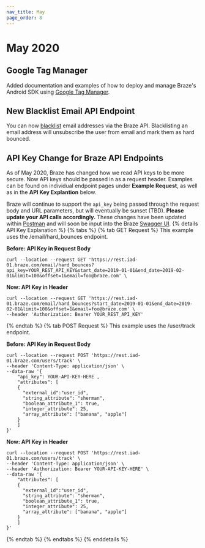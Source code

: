 ```yaml
---
nav_title: May
page_order: 8
---
```

# May 2020

## Google Tag Manager

Added documentation and examples of how to deploy and manage Braze's Android SDK using [Google Tag Manager]({{site.baseurl}}/developer_guide/platform_integration_guides/android/advanced_use_cases/android_google_tag_manager/).

## New Blacklist Email API Endpoint
You can now [blacklist]({{site.baseurl}}/docs/api/endpoints/email/post_blacklist/) email addresses via the Braze API. Blacklisting an email address will unsubscribe the user from email and mark them as hard bounced.

## API Key Change for Braze API Endpoints

As of May 2020, Braze has changed how we read API keys to be more secure. Now API keys should be passed in as a request header. Examples can be found on individual endpoint pages under __Example Request__, as well as in the __API Key Explantion__ below.

Braze will continue to support the `api_key` being passed through the request body and URL parameters, but will eventually be sunset (TBD). __Please update your API calls accordingly.__ These changes have been updated within [Postman](https://documenter.getpostman.com/view/4689407/SVYrsdsG?version=latest#intro) and will soon be input into the Braze [Swagger UI](https://www.braze.com/docs/api/interactive). 
{% details API Key Explanation %}
{% tabs %}
{% tab GET Request %}
This example uses the /email/hard_bounces endpoint.

__Before: API Key in Request Body__
```
curl --location --request GET 'https://rest.iad-01.braze.com/email/hard_bounces?api_key=YOUR_REST_API_KEY&start_date=2019-01-01&end_date=2019-02-01&limit=100&offset=1&email=foo@braze.com' \
```
__Now: API Key in Header__
```
curl --location --request GET 'https://rest.iad-01.braze.com/email/hard_bounces?start_date=2019-01-01&end_date=2019-02-01&limit=100&offset=1&email=foo@braze.com' \
--header 'Authorization: Bearer YOUR_REST_API_KEY'
```
{% endtab %}
{% tab POST Request %}
This example uses the /user/track endpoint.

__Before: API Key in Request Body__
```
curl --location --request POST 'https://rest.iad-01.braze.com/users/track' \
--header 'Content-Type: application/json' \
--data-raw '{
	"api_key": YOUR-API-KEY-HERE ,
	"attributes": [ 
 	{
 	  "external_id":"user_id",
      "string_attribute": "sherman",
      "boolean_attribute_1": true,
      "integer_attribute": 25,
      "array_attribute": ["banana", "apple"]
    }
    ]
}'
```
__Now: API Key in Header__
```
curl --location --request POST 'https://rest.iad-01.braze.com/users/track' \
--header 'Content-Type: application/json' \
--header 'Authorization: Bearer YOUR-API-KEY-HERE' \
--data-raw '{
	"attributes": [ 
 	{
	  "external_id":"user_id",
      "string_attribute": "sherman",
      "boolean_attribute_1": true,
      "integer_attribute": 25,
      "array_attribute": ["banana", "apple"]
    }
    ]
}'
```
{% endtab %}
{% endtabs %}
{% enddetails %}



